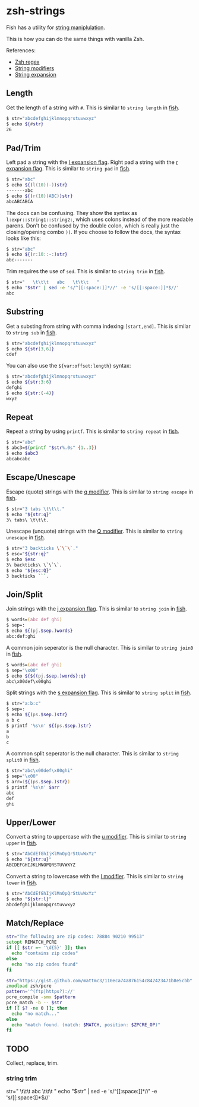 # zsh-strings

Fish has a utility for [string maniplulation][string].

This is how you can do the same things with vanilla Zsh.

References:
- [Zsh regex][3]
- [String modifiers][1]
- [String expansion][2]

## Length

Get the length of a string with `#`.
This is similar to `string length` in [fish][length].

```zsh
$ str="abcdefghijklmnopqrstuvwxyz"
$ echo ${#str}
26
```

## Pad/Trim

Left pad a string with the [l expansion flag][2].
Right pad a string with the [r expansion flag][2].
This is similar to `string pad` in [fish][pad].

```zsh
$ str="abc"
$ echo ${(l(10)(-))str}
-------abc
$ echo ${(r(10)(ABC))str}
abcABCABCA
```

The docs can be confusing. They show the syntax as `l:expr::string1::string2:`, which
uses colons instead of the more readable parens. Don't be confused by the double colon,
which is really just the closing/opening combo `)(`. If you choose to follow the docs,
the syntax looks like this:

```zsh
$ str="abc"
$ echo ${(r:10::-:)str}
abc-------
```

Trim requires the use of `sed`. This is similar to `string trim` in [fish][trim].

```zsh
$ str="   \t\t\t   abc   \t\t\t   "
$ echo "$str" | sed -e 's/^[[:space:]]*//' -e 's/[[:space:]]*$//'
abc
```

## Substring

Get a substing from string with comma indexing `[start,end]`.
This is similar to `string sub` in [fish][sub].

```zsh
$ str="abcdefghijklmnopqrstuvwxyz"
$ echo ${str[3,6]}
cdef
```

You can also use the `${var:offset:length}` syntax:

```zsh
$ str="abcdefghijklmnopqrstuvwxyz"
$ echo ${str:3:6}
defghi
$ echo ${str:(-4)}
wxyz
```

## Repeat

Repeat a string by using `printf`.
This is similar to `string repeat` in [fish][repeat].

```zsh
$ str="abc"
$ abc3=$(printf "$str%.0s" {1..3})
$ echo $abc3
abcabcabc
```

## Escape/Unescape

Escape (quote) strings with the [q modifier][1].
This is similar to `string escape` in [fish][escape].

```zsh
$ str="3 tabs \t\t\t."
$ echo "${str:q}"
3\ tabs\ \t\t\t.
```

Unescape (unquote) strings with the [Q modifier][1].
This is similar to `string unescape` in [fish][unescape].

```zsh
$ str="3 backticks \`\`\`."
$ esc="${str:q}"
$ echo $esc
3\ backticks\ \`\`\`.
$ echo "${esc:Q}"
3 backticks ```.
```

## Join/Split

Join strings with the [j expansion flag][2].
This is similar to `string join` in [fish][join].

```zsh
$ words=(abc def ghi)
$ sep=:
$ echo ${(pj.$sep.)words}
abc:def:ghi
```

A common join seperator is the null character.
This is similar to `string join0` in [fish][join0].

```zsh
$ words=(abc def ghi)
$ sep="\x00"
$ echo ${${(pj.$sep.)words}:q}
abc\x00def\x00ghi
```

Split strings with the [s expansion flag][2].
This is similar to `string split` in [fish][split].

```zsh
$ str="a:b:c"
$ sep=:
$ echo ${(ps.$sep.)str}
a b c
$ printf '%s\n' ${(ps.$sep.)str}
a
b
c
```

A common split seperator is the null character.
This is similar to `string split0` in [fish][split0].

```zsh
$ str="abc\x00def\x00ghi"
$ sep="\x00"
$ arr=(${(ps.$sep.)str})
$ printf '%s\n' $arr
abc
def
ghi
```

## Upper/Lower

Convert a string to uppercase with the [u modifier][1].
This is similar to `string upper` in [fish][upper].

```zsh
$ str="AbCdEfGhIjKlMnOpQrStUvWxYz"
$ echo "${str:u}"
ABCDEFGHIJKLMNOPQRSTUVWXYZ
```

Convert a string to lowercase with the [l modifier][1].
This is similar to `string lower` in [fish][lower].

```zsh
$ str="AbCdEfGhIjKlMnOpQrStUvWxYz"
$ echo "${str:l}"
abcdefghijklmnopqrstuvwxyz
```

## Match/Replace

```zsh
str="The following are zip codes: 78884 90210 99513"
setopt REMATCH_PCRE
if [[ $str =~ '\d{5}' ]]; then
  echo "contains zip codes"
else
  echo "no zip codes found"
fi
```

```zsh
str="https://gist.github.com/mattmc3/110eca74a876154c842423471b8e5cbb"
zmodload zsh/pcre
pattern='^(ftp|https?)://'
pcre_compile -smx $pattern
pcre_match -b -- $str
if [[ $? -ne 0 ]]; then
  echo "no match..."
else
  echo "match found. (match: $MATCH, position: $ZPCRE_OP)"
fi
```

## TODO

Collect, replace, trim.

### string trim
str="   \t\t\t   abc   \t\t\t   "
echo "$str" | sed -e 's/^[[:space:]]*//' -e 's/[[:space:]]*$//'


[1]: https://zsh.sourceforge.io/Doc/Release/Expansion.html#Modifiers
[2]: https://zsh.sourceforge.io/Doc/Release/Expansion.html#Parameter-Expansion-Flags
[3]: https://zsh.sourceforge.io/Doc/Release/Zsh-Modules.html#The-zsh_002fpcre-Module
[collect]: https://fishshell.com/docs/current/cmds/string-collect.html
[escape]: https://fishshell.com/docs/current/cmds/string-escape.html
[join]: https://fishshell.com/docs/current/cmds/string-join.html
[join0]: https://fishshell.com/docs/current/cmds/string-join0.html
[length]: https://fishshell.com/docs/current/cmds/string-length.html
[lower]: https://fishshell.com/docs/current/cmds/string-lower.html
[match]: https://fishshell.com/docs/current/cmds/string-match.html
[pad]: https://fishshell.com/docs/current/cmds/string-pad.html
[repeat]: https://fishshell.com/docs/current/cmds/string-repeat.html
[replace]: https://fishshell.com/docs/current/cmds/string-replace.html
[split]: https://fishshell.com/docs/current/cmds/string-split.html
[split0]: https://fishshell.com/docs/current/cmds/string-split0.html
[string]: https://fishshell.com/docs/current/cmds/string.html
[sub]: https://fishshell.com/docs/current/cmds/string-sub.html
[trim]: https://fishshell.com/docs/current/cmds/string-trim.html
[unescape]: https://fishshell.com/docs/current/cmds/string-unescape.html
[upper]: https://fishshell.com/docs/current/cmds/string-upper.html
